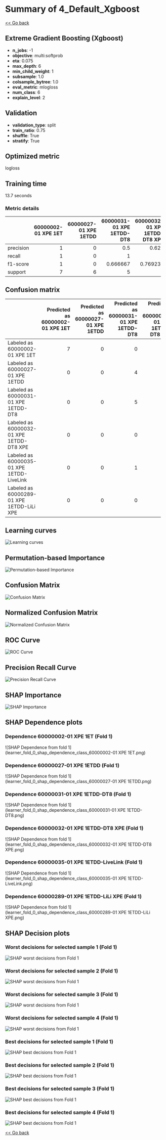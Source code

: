# Summary of 4_Default_Xgboost

[<< Go back](../README.md)


## Extreme Gradient Boosting (Xgboost)
- **n_jobs**: -1
- **objective**: multi:softprob
- **eta**: 0.075
- **max_depth**: 6
- **min_child_weight**: 1
- **subsample**: 1.0
- **colsample_bytree**: 1.0
- **eval_metric**: mlogloss
- **num_class**: 6
- **explain_level**: 2

## Validation
 - **validation_type**: split
 - **train_ratio**: 0.75
 - **shuffle**: True
 - **stratify**: True

## Optimized metric
logloss

## Training time

13.7 seconds

### Metric details
|           |   60000002-01 XPE 1ET |   60000027-01 XPE 1ETDD |   60000031-01 XPE 1ETDD-DT8 |   60000032-01 XPE 1ETDD-DT8 XPE |   60000035-01 XPE 1ETDD-LiveLink |   60000289-01 XPE 1ETDD-LiLi XPE |   accuracy |   macro avg |   weighted avg |   logloss |
|:----------|----------------------:|------------------------:|----------------------------:|--------------------------------:|---------------------------------:|---------------------------------:|-----------:|------------:|---------------:|----------:|
| precision |                     1 |                       0 |                    0.5      |                        0.625    |                             1    |                                1 |   0.757576 |    0.6875   |       0.685606 |   1.12243 |
| recall    |                     1 |                       0 |                    1        |                        1        |                             0.6  |                                1 |   0.757576 |    0.766667 |       0.757576 |   1.12243 |
| f1-score  |                     1 |                       0 |                    0.666667 |                        0.769231 |                             0.75 |                                1 |   0.757576 |    0.69765  |       0.694833 |   1.12243 |
| support   |                     7 |                       6 |                    5        |                        5        |                             5    |                                5 |   0.757576 |   33        |      33        |   1.12243 |


## Confusion matrix
|                                           |   Predicted as 60000002-01 XPE 1ET |   Predicted as 60000027-01 XPE 1ETDD |   Predicted as 60000031-01 XPE 1ETDD-DT8 |   Predicted as 60000032-01 XPE 1ETDD-DT8 XPE |   Predicted as 60000035-01 XPE 1ETDD-LiveLink |   Predicted as 60000289-01 XPE 1ETDD-LiLi XPE |
|:------------------------------------------|-----------------------------------:|-------------------------------------:|-----------------------------------------:|---------------------------------------------:|----------------------------------------------:|----------------------------------------------:|
| Labeled as 60000002-01 XPE 1ET            |                                  7 |                                    0 |                                        0 |                                            0 |                                             0 |                                             0 |
| Labeled as 60000027-01 XPE 1ETDD          |                                  0 |                                    0 |                                        4 |                                            2 |                                             0 |                                             0 |
| Labeled as 60000031-01 XPE 1ETDD-DT8      |                                  0 |                                    0 |                                        5 |                                            0 |                                             0 |                                             0 |
| Labeled as 60000032-01 XPE 1ETDD-DT8 XPE  |                                  0 |                                    0 |                                        0 |                                            5 |                                             0 |                                             0 |
| Labeled as 60000035-01 XPE 1ETDD-LiveLink |                                  0 |                                    0 |                                        1 |                                            1 |                                             3 |                                             0 |
| Labeled as 60000289-01 XPE 1ETDD-LiLi XPE |                                  0 |                                    0 |                                        0 |                                            0 |                                             0 |                                             5 |

## Learning curves
![Learning curves](learning_curves.png)

## Permutation-based Importance
![Permutation-based Importance](permutation_importance.png)
## Confusion Matrix

![Confusion Matrix](confusion_matrix.png)


## Normalized Confusion Matrix

![Normalized Confusion Matrix](confusion_matrix_normalized.png)


## ROC Curve

![ROC Curve](roc_curve.png)


## Precision Recall Curve

![Precision Recall Curve](precision_recall_curve.png)



## SHAP Importance
![SHAP Importance](shap_importance.png)

## SHAP Dependence plots

### Dependence 60000002-01 XPE 1ET (Fold 1)
![SHAP Dependence from fold 1](learner_fold_0_shap_dependence_class_60000002-01 XPE 1ET.png)
### Dependence 60000027-01 XPE 1ETDD (Fold 1)
![SHAP Dependence from fold 1](learner_fold_0_shap_dependence_class_60000027-01 XPE 1ETDD.png)
### Dependence 60000031-01 XPE 1ETDD-DT8 (Fold 1)
![SHAP Dependence from fold 1](learner_fold_0_shap_dependence_class_60000031-01 XPE 1ETDD-DT8.png)
### Dependence 60000032-01 XPE 1ETDD-DT8 XPE (Fold 1)
![SHAP Dependence from fold 1](learner_fold_0_shap_dependence_class_60000032-01 XPE 1ETDD-DT8 XPE.png)
### Dependence 60000035-01 XPE 1ETDD-LiveLink (Fold 1)
![SHAP Dependence from fold 1](learner_fold_0_shap_dependence_class_60000035-01 XPE 1ETDD-LiveLink.png)
### Dependence 60000289-01 XPE 1ETDD-LiLi XPE (Fold 1)
![SHAP Dependence from fold 1](learner_fold_0_shap_dependence_class_60000289-01 XPE 1ETDD-LiLi XPE.png)

## SHAP Decision plots

### Worst decisions for selected sample 1 (Fold 1)
![SHAP worst decisions from Fold 1](learner_fold_0_sample_0_worst_decisions.png)
### Worst decisions for selected sample 2 (Fold 1)
![SHAP worst decisions from Fold 1](learner_fold_0_sample_1_worst_decisions.png)
### Worst decisions for selected sample 3 (Fold 1)
![SHAP worst decisions from Fold 1](learner_fold_0_sample_2_worst_decisions.png)
### Worst decisions for selected sample 4 (Fold 1)
![SHAP worst decisions from Fold 1](learner_fold_0_sample_3_worst_decisions.png)
### Best decisions for selected sample 1 (Fold 1)
![SHAP best decisions from Fold 1](learner_fold_0_sample_0_best_decisions.png)
### Best decisions for selected sample 2 (Fold 1)
![SHAP best decisions from Fold 1](learner_fold_0_sample_1_best_decisions.png)
### Best decisions for selected sample 3 (Fold 1)
![SHAP best decisions from Fold 1](learner_fold_0_sample_2_best_decisions.png)
### Best decisions for selected sample 4 (Fold 1)
![SHAP best decisions from Fold 1](learner_fold_0_sample_3_best_decisions.png)

[<< Go back](../README.md)
